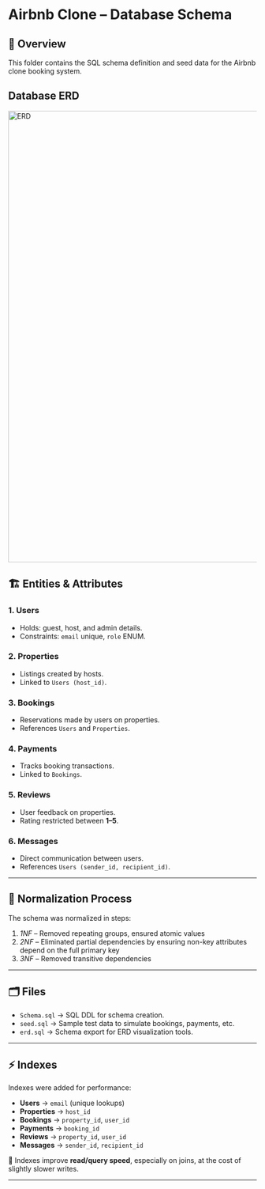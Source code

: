 # Airbnb Clone – Database Schema

## 📌 Overview
This folder contains the SQL schema definition and seed data for the Airbnb clone booking system.  

## Database ERD 
   
  <img width="1362" height="913" alt="ERD" src="https://github.com/user-attachments/assets/740fb6c3-c90c-4a9d-927e-8fc9da34f884" />

## 🏗️ Entities & Attributes
### 1. Users
- Holds: guest, host, and admin details.
- Constraints: `email` unique, `role` ENUM.

### 2. Properties
- Listings created by hosts.
- Linked to `Users (host_id)`.

### 3. Bookings
- Reservations made by users on properties.
- References `Users` and `Properties`.

### 4. Payments
- Tracks booking transactions.
- Linked to `Bookings`.

### 5. Reviews
- User feedback on properties.
- Rating restricted between **1–5**.

### 6. Messages
- Direct communication between users.
- References `Users (sender_id, recipient_id)`.

---

## 🧹 Normalization Process
The schema was normalized in steps:

1. *1NF* – Removed repeating groups, ensured atomic values 
2. *2NF* – Eliminated partial dependencies by ensuring non-key attributes depend on the full primary key 
3. *3NF* – Removed transitive dependencies 

---

## 🗂️ Files
- `Schema.sql` → SQL DDL for schema creation.  
- `seed.sql` → Sample test data to simulate bookings, payments, etc.  
- `erd.sql` → Schema export for ERD visualization tools.  

---

## ⚡ Indexes
Indexes were added for performance:
- **Users** → `email` (unique lookups)
- **Properties** → `host_id`
- **Bookings** → `property_id`, `user_id`
- **Payments** → `booking_id`
- **Reviews** → `property_id`, `user_id`
- **Messages** → `sender_id`, `recipient_id`

📌 Indexes improve **read/query speed**, especially on joins, at the cost of slightly slower writes.

---
